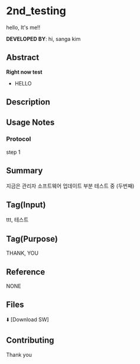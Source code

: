 # 2nd_testing

hello, It's me!!

 
**DEVELOPED BY**: hi, sanga kim


## Abstract


**Right now test**

- HELLO

## Description


## Usage Notes

### Protocol
step 1

## Summary
지금은 관리자 소프트웨어 업데이트 부분 테스트 중 (두번째)

## Tag(Input)

ttt, 테스트

## Tag(Purpose)

THANK, YOU

## Reference

NONE



## Files
⬇️ [Download SW]

## Contributing
Thank you 
